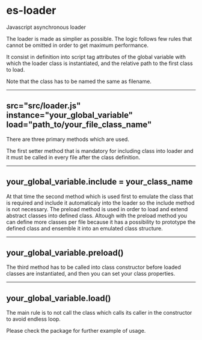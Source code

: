 # es-loader
Javascript asynchronous loader

The loader is made as simplier as possible.
The logic follows few rules that cannot be omitted in order to get maximum performance.

It consist in definition into script tag attributes of the global variable with which the 
loader class is instantiated, and the relative path to the first class to load.

Note that the class has to be named the same as filename.

---
src="src/loader.js" instance="your_global_variable" load="path_to/your_file_class_name"
---

There are three primary methods which are used.

The first setter method that is mandatory for including class into loader
and it must be called in every file after the class definition.

---
your_global_variable.include = your_class_name
---

At that time the second method which is used first to emulate the class that is required and include 
it automaticaly into the loader so the include method is not necessary.
The preload method is used in order to load and extend abstract classes into defined class.
Altough with the preload method you can define more classes per file because it has a possibility to prototype the defined class and ensemble it into an emulated class structure. 

---
your_global_variable.preload()
 ---

The third method has to be called into class constructor before loaded classes are instantiated, and then
you can set your class properties.

---
your_global_variable.load()
---

The main rule is to not call the class which calls its caller in the constructor to avoid endless loop.

Please check the package for further example of usage.



